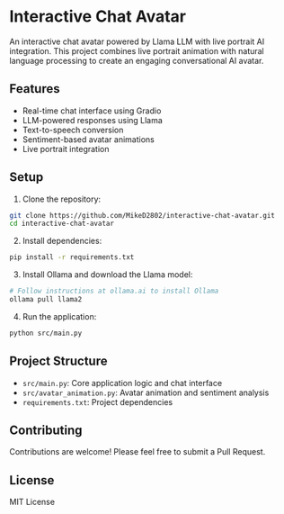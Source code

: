 # Interactive Chat Avatar

An interactive chat avatar powered by Llama LLM with live portrait AI integration. This project combines live portrait animation with natural language processing to create an engaging conversational AI avatar.

## Features

- Real-time chat interface using Gradio
- LLM-powered responses using Llama
- Text-to-speech conversion
- Sentiment-based avatar animations
- Live portrait integration

## Setup

1. Clone the repository:
```bash
git clone https://github.com/MikeD2802/interactive-chat-avatar.git
cd interactive-chat-avatar
```

2. Install dependencies:
```bash
pip install -r requirements.txt
```

3. Install Ollama and download the Llama model:
```bash
# Follow instructions at ollama.ai to install Ollama
ollama pull llama2
```

4. Run the application:
```bash
python src/main.py
```

## Project Structure

- `src/main.py`: Core application logic and chat interface
- `src/avatar_animation.py`: Avatar animation and sentiment analysis
- `requirements.txt`: Project dependencies

## Contributing

Contributions are welcome! Please feel free to submit a Pull Request.

## License

MIT License